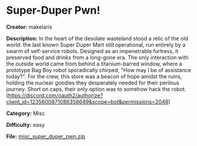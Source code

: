 # Super-Duper Pwn!

**Creator:** makelaris

**Description:** In the heart of the desolate wasteland stood a relic of the old world: the last known Super Duper Mart still operational, run entirely by a swarm of self-service robots. Designed as an impenetrable fortress, it preserved food and drinks from a long-gone era. The only interaction with the outside world came from behind a titanium-barred window, where a prototype Bag Boy robot sporadically chirped, "How may I be of assistance today?". For the crew, this store was a beacon of hope amidst the ruins, holding the nuclear goodies they desperately needed for their perilous journey. Short on caps, their only option was to somehow hack the robot. (https://discord.com/oauth2/authorize?client_id=1235600871086358649&scope=bot&permissions=2048)

**Category:** Misc

**Difficulty:** easy

**File:** [misc_super_duper_pwn.zip](misc_super_duper_pwn.zip)

